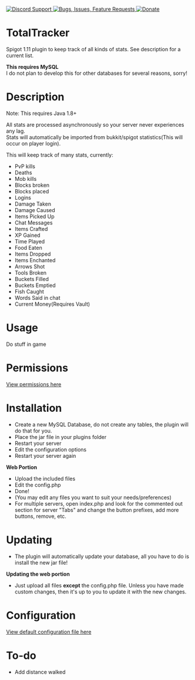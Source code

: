 [ ![Discord Support](https://www.mediafire.com/convkey/510b/iw2k26exg0qlf076g.jpg) ](https://discord.gg/p5DAvc6)
[ ![Bugs, Issues, Feature Requests](https://www.mediafire.com/convkey/2320/x80qtabf3auhhjr6g.jpg) ](../../issues)
[ ![Donate](https://www.mediafire.com/convkey/910d/z8160kkzvezi4km6g.jpg) ](https://www.paypal.com/cgi-bin/webscr?cmd=_s-xclick&hosted_button_id=THXHQ5287TBA8)


# TotalTracker

Spigot 1.11 plugin to keep track of all kinds of stats. See description for a current list.

**This requires MySQL**   
I do not plan to develop this for other databases for several reasons, sorry!

# Description
Note: This requires Java 1.8+

All stats are processed asynchronously so your server never experiences any lag.  
Stats will automatically be imported from bukkit/spigot statistics(This will occur on player login).

This will keep track of many stats, currently:
- PvP kills
- Deaths
- Mob kills
- Blocks broken
- Blocks placed
- Logins
- Damage Taken
- Damage Caused
- Items Picked Up
- Chat Messages
- Items Crafted
- XP Gained
- Time Played
- Food Eaten
- Items Dropped
- Items Enchanted
- Arrows Shot
- Tools Broken
- Buckets Filled
- Buckets Emptied
- Fish Caught
- Words Said in chat
- Current Money(Requires Vault)

# Usage
Do stuff in game

# Permissions
[View permissions here](../../blob/master/src/plugin.yml)


# Installation
- Create a new MySQL Database, do not create any tables, the plugin will do that for you.
- Place the jar file in your plugins folder
- Restart your server
- Edit the configuration options
- Restart your server again

**Web Portion**

- Upload the included files
- Edit the config.php
- Done!
- (You may edit any files you want to suit your needs/preferences)
- For multiple servers, open index.php and look for the commented out section for server "Tabs" and change the button prefixes, add more buttons, remove, etc.

# Updating
- The plugin will automatically update your database, all you have to do is install the new jar file!

**Updating the web portion**  
- Just upload all files **except** the config.php file. Unless you have made custom changes, then it's up to you to update it with the new changes.

# Configuration
[View default configuration file here](../../blob/master/src/config.yml)

# To-do
- Add distance walked
